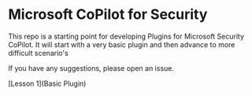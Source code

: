 
# Microsoft CoPilot for Security

This repo is a starting point for developing Plugins for Microsoft Security CoPilot.
It will start with a very basic plugin and then advance to more difficult scenario's

If you have any suggestions, please open an issue.

[Lesson 1](Basic Plugin)

